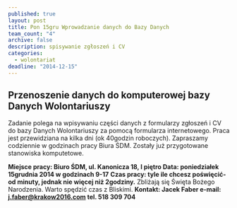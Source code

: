 ```yaml
---
published: true
layout: post
title: Pon 15gru Wprowadzanie danych do Bazy Danych
team_count: "4"
archive: false
description: spisywanie zgłoszeń i CV
categories: 
  - wolontariat
deadline: "2014-12-15"
---
```


## Przenoszenie danych do komputerowej bazy Danych Wolontariuszy

Zadanie polega na wpisywaniu części danych z formularzy zgłoszeń i CV do bazy Danych Wolontariuszy za pomocą formularza internetowego. Praca jest przewidziana na kilka dni (ok 40godzin roboczych). 
Zapraszamy codziennie w godzinach pracy Biura ŚDM.
Zostały już przygotowane stanowiska komputetowe.


**Miejsce pracy: Biuro ŚDM, ul. Kanonicza 18, I piętro
Data: poniedziałek 15grudnia 2014 w godzinach 9-17**
**Czas pracy: tyle ile chcesz poświęcić- od minuty, jednak nie więcej niż 2godziny.** Zbliżają się Święta Bożego Narodzenia. Warto spędzić czas z Bliskimi.
**Kontakt: Jacek Faber e-mail: j.faber@krakow2016.com   tel. 518 309 704**
